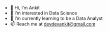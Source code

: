 - 👋 Hi, I’m Ankit
- 👀 I’m interested in Data Science
- 🌱 I’m currently learning to be a Data Analyst
- 📫 Reach me at devdevankit@gmail.com
